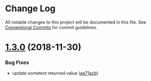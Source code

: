 # Change Log

All notable changes to this project will be documented in this file.
See [Conventional Commits](https://conventionalcommits.org) for commit guidelines.

# [1.3.0](https://github.com/rkusuma/lerna-test/compare/v1.1.0...v1.3.0) (2018-11-30)


### Bug Fixes

* update sometext returned value ([ae71acb](https://github.com/rkusuma/lerna-test/commit/ae71acb))
